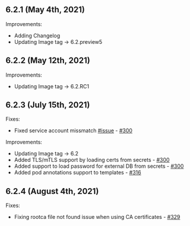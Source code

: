 ## 6.2.1 (May 4th, 2021)

Improvements:
* Adding Changelog
* Updating Image tag ->  6.2.preview5

## 6.2.2 (May 12th, 2021)

Improvements:
* Updating Image tag -> 6.2.RC1

## 6.2.3 (July 15th, 2021)

Fixes:
* Fixed service account missmatch [#issue](https://github.com/aquasecurity/aqua-helm/issues/276) - [#300](https://github.com/aquasecurity/aqua-helm/pull/300)

Improvements:
* Updating Image tag -> 6.2
* Added TLS/mTLS support by loading certs from secrets - [#300](https://github.com/aquasecurity/aqua-helm/pull/300)
* Added support to load password for external DB from secrets - [#300](https://github.com/aquasecurity/aqua-helm/pull/300)
* Added pod annotations support to templates - [#316](https://github.com/aquasecurity/aqua-helm/pull/316)

## 6.2.4 (August 4th, 2021)

Fixes:
* Fixing rootca file not found issue when using CA certificates - [#329](https://github.com/aquasecurity/aqua-helm/pull/329)